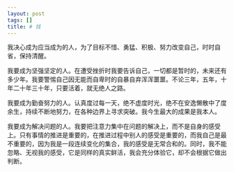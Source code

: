 ```yaml
---
layout: post
tags: []
title: # 钱
---
```




我决心成为应当成为的人，为了目标不惜、勇猛、积极、努力改变自己，时时自省，保持清醒。

我要成为坚强坚定的人。在遭受挫折时我要告诉自己，一切都是暂时的，未来还有多少年。我要警惕自己因无能而自卑时的自暴自弃浑浑噩噩。不论三年，五年，十年二十年三十年，只要活着，就无绝人之路。

我要成为勤奋努力的人。认真度过每一天，绝不虚度时光，绝不在安逸懒散中了度余生，持续不断地努力，在各种边界上寻求突破。我今生最大的成果是我本人。

我要成为解决问题的人。我要把注意力集中在问题的解决上，而不是自身的感受上。只有事情的推进是重要的，在推进过程中别人的感受是重要的，而我自己是最不重要的，因为我是一段连续变化的集合，我的感受是无常合和的。同时，我不能忽略、无视我的感受，它是同样的真实鲜活，我会充分体验它，却不会根据它做出判断。




